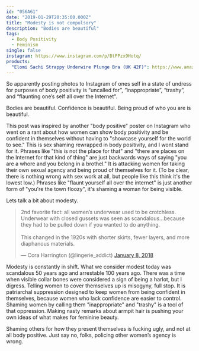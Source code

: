 ```yaml
---
id: "056A61"
date: "2019-01-29T20:35:00.000Z"
title: "Modesty is not compulsory"
description: "Bodies are beautiful"
tags:
  - Body Positivity
  - Feminism
single: false
instagram: https://www.instagram.com/p/BtPPzx9Hotq/
products:
  "Elomi Sachi Strappy Underwire Plunge Bra (UK 42F)": https://www.amazon.com/exec/obidos/ASIN/B0719JSYJD/curvyandtrans-20
---
```

So apparently posting photos to Instagram of ones self in a state of undress for purposes of body positivity is “uncalled for”, “inappropriate”, “trashy”, and “flaunting one’s self all over the Internet".

Bodies are beautiful. Confidence is beautiful. Being proud of who you are is beautiful.

This post was inspired by another "body positive" poster on Instagram who went on a rant about how women can show body positivity and be confident in themselves without having to "showcase yourself for the world to see." This is sex shaming rewrapped in body positivity, and I wont stand for it. Phrases like "this is not the place for that" and "there are places on the Internet for that kind of thing" are just backwards ways of saying "you are a whore and you belong in a brothel." It is attacking women for taking their own sexual agency and being proud of themselves for it. (To be clear, there is nothing wrong with sex work at all, but people like this think it's the lowest low.) Phrases like "flaunt yourself all over the internet" is just another form of "you're the town floozy", it's shaming a woman for being visible.

Lets talk a bit about modesty.

<blockquote class="twitter-tweet" data-conversation="none" data-lang="en"><p lang="en" dir="ltr">2nd favorite fact: all women’s underwear used to be crotchless. Underwear with closed gussets was seen as scandalous...because they had to be pulled down if you wanted to do anything. <br><br>This changed in the 1920s with shorter skirts, fewer layers, and more diaphanous materials.</p>&mdash; Cora Harrington (@lingerie_addict) <a href="https://twitter.com/lingerie_addict/status/950190679094898688?ref_src=twsrc%5Etfw">January 8, 2018</a></blockquote>
<script async src="https://platform.twitter.com/widgets.js" charset="utf-8"></script>

Modesty is constantly in shift. What we consider modest today was scandalous 50 years ago and arrestable 100 years ago. There was a time when visible collar bones were considered a sign of being a harlot, but I digress. Telling women to cover themselves up is misogyny, full stop. It is patriarchal suppression designed to keep women from being confident in themselves, because women who lack confidence are easier to control. Shaming women by calling them "inappropriate" and "trashy" is a tool of that oppression. Making nasty remarks about armpit hair is pushing your own ideas of what makes for feminine beauty.

Shaming others for how they present themselves is fucking ugly, and not at all body positive. Just say no, folks, policing other women’s agency is wrong.
